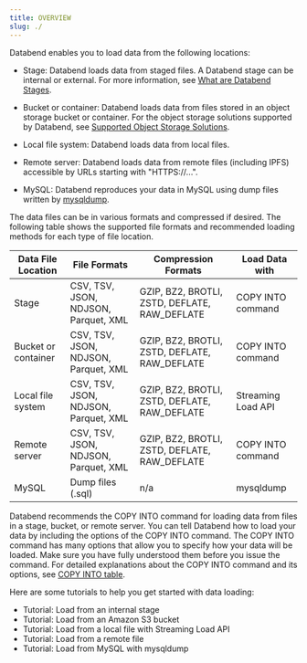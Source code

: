 ```yaml
---
title: OVERVIEW
slug: ./
---
```


Databend enables you to load data from the following locations:

- Stage:  Databend loads data from staged files. A Databend stage can be internal or external. For more information, see [What are Databend Stages](../30-reference/30-sql/00-ddl/40-stage/index.md#what-are-databend-stages).

- Bucket or container: Databend loads data from files stored in an object storage bucket or container. For the object storage solutions supported by Databend, see [Supported Object Storage Solutions](../10-deploy/00-understanding-deployment-modes.md#supported-object-storage-solutions).

- Local file system: Databend loads data from local files.

- Remote server: Databend loads data from remote files (including IPFS) accessible by URLs starting with "HTTPS://...".

- MySQL: Databend reproduces your data in MySQL using dump files written by [mysqldump](https://dev.mysql.com/doc/refman/8.0/en/mysqldump.html).

The data files can be in various formats and compressed if desired. The following table shows the supported file formats and recommended loading methods for each type of file location.

| Data File Location  | File Formats                         | Compression Formats                           | Load Data with     |
|---------------------|--------------------------------------|-----------------------------------------------|--------------------|
| Stage               | CSV, TSV, JSON, NDJSON, Parquet, XML | GZIP, BZ2, BROTLI, ZSTD, DEFLATE, RAW_DEFLATE | COPY INTO command  |
| Bucket or container | CSV, TSV, JSON, NDJSON, Parquet, XML | GZIP, BZ2, BROTLI, ZSTD, DEFLATE, RAW_DEFLATE | COPY INTO command  |
| Local file system   | CSV, TSV, JSON, NDJSON, Parquet, XML | GZIP, BZ2, BROTLI, ZSTD, DEFLATE, RAW_DEFLATE | Streaming Load API |
| Remote server       | CSV, TSV, JSON, NDJSON, Parquet, XML | GZIP, BZ2, BROTLI, ZSTD, DEFLATE, RAW_DEFLATE | COPY INTO command  |
| MySQL               | Dump files (.sql)                    | n/a                                           | mysqldump          |

Databend recommends the COPY INTO command for loading data from files in a stage, bucket, or remote server. You can tell Databend how to load your data by including the options of the COPY INTO command. The COPY INTO command has many options that allow you to specify how your data will be loaded. Make sure you have fully understood them before you issue the command. For detailed explanations about the COPY INTO command and its options, see [COPY INTO table](../30-reference/30-sql/10-dml/dml-copy-into-table.md).

Here are some tutorials to help you get started with data loading:

- Tutorial: Load from an internal stage
- Tutorial: Load from an Amazon S3 bucket
- Tutorial: Load from a local file with Streaming Load API
- Tutorial: Load from a remote file
- Tutorial: Load from MySQL with mysqldump